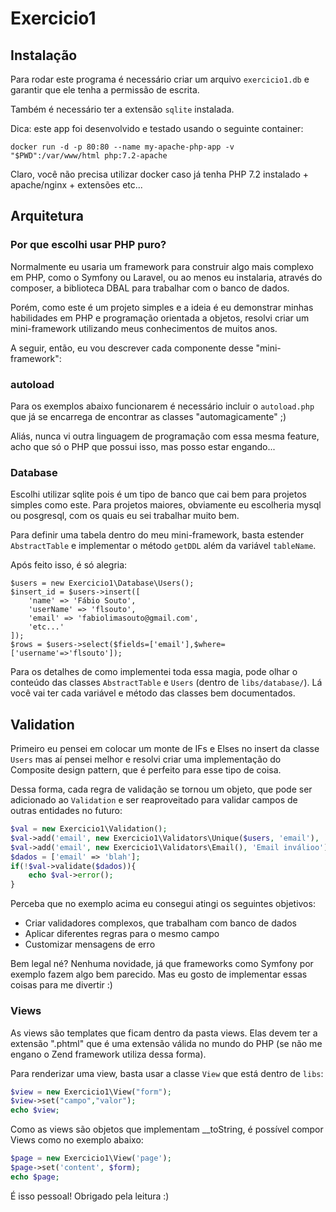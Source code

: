 # Exercicio1

## Instalação
Para rodar este programa é necessário criar 
um arquivo `exercicio1.db` e garantir que ele tenha
a permissão de escrita.

Também é necessário ter a extensão `sqlite` instalada.

Dica: este app foi desenvolvido e testado usando o seguinte container:
```
docker run -d -p 80:80 --name my-apache-php-app -v "$PWD":/var/www/html php:7.2-apache
```
Claro, você não precisa utilizar docker caso já tenha PHP 7.2 instalado + apache/nginx + extensões etc...

## Arquitetura

### Por que escolhi usar PHP puro?
Normalmente eu usaria um framework para construir algo mais complexo
em PHP, como o Symfony ou Laravel, ou ao menos eu instalaria, através do composer, 
a biblioteca DBAL para trabalhar com o banco de dados.

Porém, como este é um projeto simples e a ideia é eu demonstrar minhas
habilidades em PHP e programação orientada a objetos, resolvi criar um
mini-framework utilizando meus conhecimentos de muitos anos.

A seguir, então, eu vou descrever cada componente desse "mini-framework":

### autoload
Para os exemplos abaixo funcionarem é necessário incluir o `autoload.php` que
já se encarrega de encontrar as classes "automagicamente" ;)

Aliás, nunca vi outra linguagem de programação com essa mesma feature, acho
que só o PHP que possui isso, mas posso estar engando...

### Database
Escolhi utilizar sqlite pois é um tipo de banco que cai bem para
projetos simples como este. Para projetos maiores, obviamente eu escolheria
mysql ou posgresql, com os quais eu sei trabalhar muito bem.

Para definir uma tabela dentro do meu
mini-framework, basta estender `AbstractTable` e implementar o método
`getDDL` além da variável `tableName`.

Após feito isso, é só alegria:
```
$users = new Exercicio1\Database\Users();
$insert_id = $users->insert([
    'name' => 'Fábio Souto',
    'userName' => 'flsouto',
    'email' => 'fabiolimasouto@gmail.com',
    'etc...'
]);
$rows = $users->select($fields=['email'],$where=['username'=>'flsouto']);
```

Para os detalhes de como implementei toda essa magia, pode olhar o
conteúdo das classes `AbstractTable` e `Users` (dentro de `libs/database/`).
Lá você vai ter cada variável e método das classes bem documentados.

## Validation
Primeiro eu pensei em colocar um monte de IFs e Elses no insert
da classe `Users` mas aí pensei melhor e resolvi criar uma implementação
do Composite design pattern, que é perfeito para esse tipo de coisa.

Dessa forma, cada regra de validação se tornou um objeto, que pode
ser adicionado ao `Validation` e ser reaproveitado para validar campos
de outras entidades no futuro:

```php 
$val = new Exercicio1\Validation();
$val->add('email', new Exercicio1\Validators\Unique($users, 'email'), 'Email já utilizado');
$val->add('email', new Exercicio1\Validators\Email(), 'Email inválioo');
$dados = ['email' => 'blah'];
if(!$val->validate($dados)){
    echo $val->error();
}
```

Perceba que no exemplo acima eu consegui atingi os seguintes objetivos:

- Criar validadores complexos, que trabalham com banco de dados
- Aplicar diferentes regras para o mesmo campo
- Customizar mensagens de erro

Bem legal né? Nenhuma novidade, já que frameworks como Symfony por exemplo
fazem algo bem parecido. Mas eu gosto de implementar essas coisas para me divertir :)

### Views
As views são templates que ficam dentro da pasta views. Elas devem ter
a extensão ".phtml" que é uma extensão válida no mundo do PHP 
(se não me engano o Zend framework utiliza dessa forma).

Para renderizar uma view, basta usar a classe `View` que está dentro de `libs`:
```php 
$view = new Exercicio1\View("form");
$view->set("campo","valor");
echo $view;
```

Como as views são objetos que implementam __toString, 
é possível compor Views como no exemplo abaixo:
```php 
$page = new Exercicio1\View('page');
$page->set('content', $form);
echo $page;
```

É isso pessoal! Obrigado pela leitura :)
